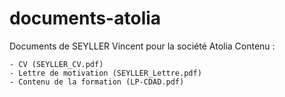 # documents-atolia
 Documents de SEYLLER Vincent pour la société Atolia
 Contenu : 
 
    - CV (SEYLLER_CV.pdf)
    - Lettre de motivation (SEYLLER_Lettre.pdf)
    - Contenu de la formation (LP-CDAD.pdf)
